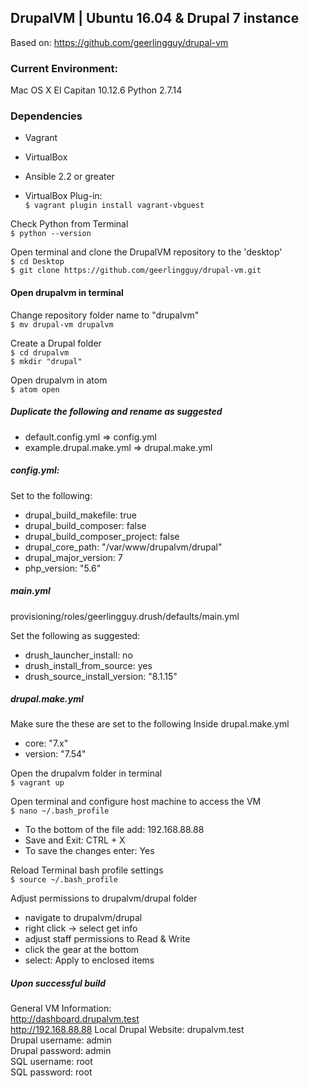 ## DrupalVM | Ubuntu 16.04 & Drupal 7 instance
Based on: https://github.com/geerlingguy/drupal-vm

### Current Environment:
Mac OS X El Capitan 10.12.6
Python 2.7.14

### Dependencies
* Vagrant
* VirtualBox
* Ansible 2.2 or greater

* VirtualBox Plug-in:  
`$ vagrant plugin install vagrant-vbguest`

Check Python from Terminal  
`$ python --version`

Open terminal and clone the DrupalVM repository to the 'desktop'  
`$ cd Desktop`  
`$ git clone https://github.com/geerlingguy/drupal-vm.git`

#### Open drupalvm in terminal  
Change repository folder name to "drupalvm"  
`$ mv drupal-vm drupalvm`

Create a Drupal folder  
`$ cd drupalvm`  
`$ mkdir "drupal"`

Open drupalvm in atom  
`$ atom open`

##### Duplicate the following and rename as suggested
* default.config.yml => config.yml
* example.drupal.make.yml => drupal.make.yml

##### config.yml:
Set to the following:
* drupal_build_makefile: true
* drupal_build_composer: false
* drupal_build_composer_project: false
* drupal_core_path: "/var/www/drupalvm/drupal"
* drupal_major_version: 7
* php_version: "5.6"

##### main.yml
provisioning/roles/geerlingguy.drush/defaults/main.yml  

Set the following as suggested:
* drush_launcher_install: no
* drush_install_from_source: yes
* drush_source_install_version: "8.1.15"

##### drupal.make.yml
Make sure the these are set to the following Inside drupal.make.yml
* core: "7.x"
* version: "7.54"

Open the drupalvm folder in terminal  
`$ vagrant up`

Open terminal and configure host machine to access the VM  
`$ nano ~/.bash_profile`

* To the bottom of the file add: 192.168.88.88
* Save and Exit: CTRL + X
* To save the changes enter: Yes

Reload Terminal bash profile settings  
`$ source ~/.bash_profile`

Adjust permissions to drupalvm/drupal folder
* navigate to drupalvm/drupal
* right click -> select get info
* adjust staff permissions to Read & Write
* click the gear at the bottom
* select: Apply to enclosed items

##### Upon successful build  
General VM Information:  
http://dashboard.drupalvm.test  
http://192.168.88.88
Local Drupal Website: drupalvm.test  
Drupal username: admin  
Drupal password: admin  
SQL username: root  
SQL password: root
